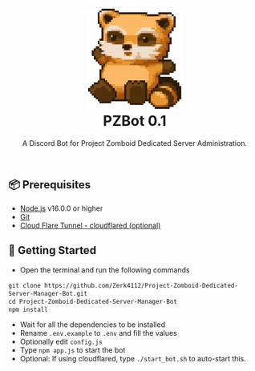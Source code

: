 <h1 align="center">
  <br>
  <a href="https://github.com/Zerk4112/Project-Zomboid-Dedicated-Server-Manager-Bot"><img src="./docs/img/spiffo.png" height="200" alt="Its spiffo!"></a>
  <br>
  PZBot 0.1
  <br>
</h1>

<p align="center">A Discord Bot for Project Zomboid Dedicated Server Administration.</p>

<br>

## 📦 Prerequisites

- [Node.js](https://nodejs.org/en/) v16.0.0 or higher
- [Git](https://git-scm.com/downloads)
- [Cloud Flare Tunnel - cloudflared (optional)](https://developers.cloudflare.com/cloudflare-one/connections/connect-apps/install-and-setup/tunnel-guide/)

## 🚜 Getting Started

- Open the terminal and run the following commands

```
git clone https://github.com/Zerk4112/Project-Zomboid-Dedicated-Server-Manager-Bot.git
cd Project-Zomboid-Dedicated-Server-Manager-Bot
npm install
```

- Wait for all the dependencies to be installed
- Rename `.env.example` to `.env` and fill the values
- Optionally edit `config.js`
- Type `npm app.js` to start the bot
- Optional: If using cloudflared, type `./start_bot.sh` to auto-start this.
